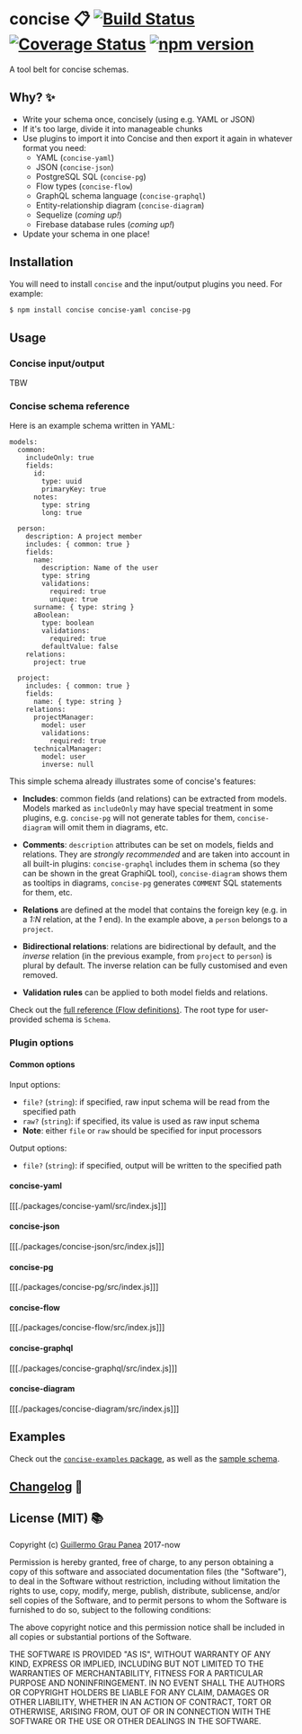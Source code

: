 # concise :clipboard: [![Build Status](https://travis-ci.org/guigrpa/concise.svg?branch=master)](https://travis-ci.org/guigrpa/concise) [![Coverage Status](https://coveralls.io/repos/github/guigrpa/concise/badge.svg?branch=master)](https://coveralls.io/github/guigrpa/concise?branch=master) [![npm version](https://img.shields.io/npm/v/concise.svg)](https://www.npmjs.com/package/concise)

A tool belt for concise schemas.


## Why? :sparkles:

* Write your schema once, concisely (using e.g. YAML or JSON)
* If it's too large, divide it into manageable chunks
* Use plugins to import it into Concise and then export it again in whatever format you need:
    - YAML (`concise-yaml`)
    - JSON (`concise-json`)
    - PostgreSQL SQL (`concise-pg`)
    - Flow types (`concise-flow`)
    - GraphQL schema language (`concise-graphql`)
    - Entity-relationship diagram (`concise-diagram`)
    - Sequelize (*coming up!*)
    - Firebase database rules (*coming up!*)
* Update your schema in one place!


## Installation

You will need to install `concise` and the input/output plugins you need. For example:

```bash
$ npm install concise concise-yaml concise-pg
```


## Usage

### Concise input/output

TBW

### Concise schema reference

Here is an example schema written in YAML:

```
models:
  common:
    includeOnly: true
    fields:
      id:
        type: uuid
        primaryKey: true
      notes:
        type: string
        long: true

  person:
    description: A project member
    includes: { common: true }
    fields:
      name:
        description: Name of the user
        type: string
        validations:
          required: true
          unique: true
      surname: { type: string }
      aBoolean:
        type: boolean
        validations:
          required: true
        defaultValue: false
    relations:
      project: true

  project:
    includes: { common: true }
    fields:
      name: { type: string }
    relations:
      projectManager:
        model: user
        validations:
          required: true
      technicalManager:
        model: user
        inverse: null
```

This simple schema already illustrates some of concise's features:

* **Includes**: common fields (and relations) can be extracted from models. Models marked as `includeOnly` may have special treatment in some plugins, e.g. `concise-pg` will not generate tables for them, `concise-diagram` will omit them in diagrams, etc.

* **Comments**: `description` attributes can be set on models, fields and relations. They are *strongly recommended* and are taken into account in all built-in plugins: `concise-graphql` includes them in schema (so they can be shown in the great GraphiQL tool), `concise-diagram` shows them as tooltips in diagrams, `concise-pg` generates `COMMENT` SQL statements for them, etc.

* **Relations** are defined at the model that contains the foreign key (e.g. in a *1:N* relation, at the *1* end). In the example above, a `person` belongs to a `project`.

* **Bidirectional relations**: relations are bidirectional by default, and the *inverse* relation (in the previous example, from `project` to `person`) is plural by default. The inverse relation can be fully customised and even removed.

* **Validation rules** can be applied to both model fields and relations.


Check out the [full reference (Flow definitions)](https://github.com/guigrpa/concise/blob/master/packages/concise-types/index.js). The root type for user-provided schema is `Schema`.

### Plugin options

#### Common options

Input options:

* `file?` (`string`): if specified, raw input schema will be read from the specified path
* `raw?` (`string`): if specified, its value is used as raw input schema
* **Note**: either `file` or `raw` should be specified for input processors

Output options:

* `file?` (`string`): if specified, output will be written to the specified path

#### concise-yaml

[[[./packages/concise-yaml/src/index.js]]]

#### concise-json

[[[./packages/concise-json/src/index.js]]]

#### concise-pg

[[[./packages/concise-pg/src/index.js]]]

#### concise-flow

[[[./packages/concise-flow/src/index.js]]]

#### concise-graphql

[[[./packages/concise-graphql/src/index.js]]]

#### concise-diagram

[[[./packages/concise-diagram/src/index.js]]]


## Examples

Check out the [`concise-examples` package](https://github.com/guigrpa/concise/blob/master/packages/concise-examples), as well as the [sample schema](https://github.com/guigrpa/concise/blob/master/packages/__tests__/fixtures).


## [Changelog](https://github.com/guigrpa/concise/blob/master/CHANGELOG.md) :scroll:


## License (MIT) :books:

Copyright (c) [Guillermo Grau Panea](https://github.com/guigrpa) 2017-now

Permission is hereby granted, free of charge, to any person obtaining a copy of this software and associated documentation files (the "Software"), to deal in the Software without restriction, including without limitation the rights to use, copy, modify, merge, publish, distribute, sublicense, and/or sell copies of the Software, and to permit persons to whom the Software is furnished to do so, subject to the following conditions:

The above copyright notice and this permission notice shall be included in all copies or substantial portions of the Software.

THE SOFTWARE IS PROVIDED "AS IS", WITHOUT WARRANTY OF ANY KIND, EXPRESS OR IMPLIED, INCLUDING BUT NOT LIMITED TO THE WARRANTIES OF MERCHANTABILITY, FITNESS FOR A PARTICULAR PURPOSE AND NONINFRINGEMENT. IN NO EVENT SHALL THE AUTHORS OR COPYRIGHT HOLDERS BE LIABLE FOR ANY CLAIM, DAMAGES OR OTHER LIABILITY, WHETHER IN AN ACTION OF CONTRACT, TORT OR OTHERWISE, ARISING FROM, OUT OF OR IN CONNECTION WITH THE SOFTWARE OR THE USE OR OTHER DEALINGS IN THE SOFTWARE.
